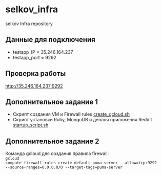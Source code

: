 # selkov_infra
selkov Infra repository

## Данные для подключения
- testapp_IP = 35.246.164.237
- testapp_port = 9292

## Проверка работы
http://35.246.164.237:9292

## Дополнительное задание 1
- Скрипт создания VM и Firewall rules
[create_gcloud.sh](/Otus-DevOps-2020-02/selkov_infra/blob/cloud-testapp/create_gcloud.sh)
- Скрипт установки Ruby, MongoDB и деплоя приложения Reddit
[startup_script.sh](/Otus-DevOps-2020-02/selkov_infra/blob/cloud-testapp/startup_script.sh)

## Дополнительное задание 2
Команда gcloud для создания правила firewall:<br>
<code>gcloud compute firewall-rules create default-puma-server --allow=tcp:9292 --source-ranges=0.0.0.0/0 --target-tags=puma-server</code>
